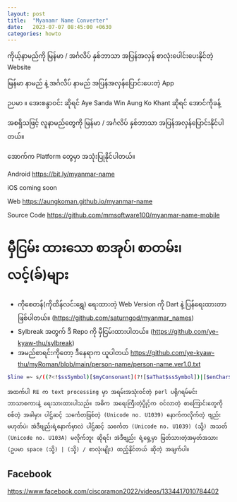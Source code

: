 ```yaml
---
layout: post
title:  "Myanamr Name Converter"
date:   2023-07-07 08:45:00 +0630
categories: howto
---
```

ကိုယ့်နာမည်ကို မြန်မာ / အင်္ဂလိပ် နှစ်ဘာသာ အပြန်အလှန် စာလုံးပေါင်းပေးနိုင်တဲ့ Website

မြန်မာ နာမည် နဲ့ အင်္ဂလိပ် နာမည် အပြန်အလှန်ပြောင်းပေးတဲ့ App

ဉပမာ ။​ 
အေးစန္ဒာဝင်း ဆိုရင် Aye Sanda Win
Aung Ko Khant ဆိုရင် အောင်ကိုခန့် 

အစရှိသဖြင့် လူနာမည်တွေကို မြန်မာ / အင်္ဂလိပ် နှစ်ဘာသာ အပြန်အလှန်ပြောင်းနိုင်ပါတယ်။


အောက်က Platform တွေမှာ အသုံးပြုနိုင်ပါတယ်။

Android
https://bit.ly/myanmar-name

iOS
coming soon

Web
https://aungkoman.github.io/myanmar-name

Source Code
https://github.com/mmsoftware100/myanmar-name-mobile


# မှီငြမ်း ထားသော စာအုပ်၊ စာတမ်း၊ လင့်(ခ်)များ
- ကိုစေတန်(ကိုထိန်လင်းရွှေ) ရေးထားတဲ့ Web Version ကို Dart နဲ့ ပြန်ရေးထားတာဖြစ်ပါတယ်။ (https://github.com/saturngod/myanmar_names)
- Sylbreak အတွက် ဒီ Repo ကို မှီငြမ်းထားပါတယ်။ (https://github.com/ye-kyaw-thu/sylbreak) 
- အမည်စာရင်းကိုတော့ ဒီနေရာက ယူပါတယ်  https://github.com/ye-kyaw-thu/myRoman/blob/main/person-name/person-name.ver1.0.txt



```bash
$line =~ s/((?<!$ssSymbol)[$myConsonant](?![$aThat$ssSymbol])|[$enChar$otherChar])/$sep$1/g;
```
```
အထက်ပါ RE က text processing မှာ အရမ်းအသုံးဝင်တဲ့ perl ပရိုဂရမ်မင်း ဘာသာစကားနဲ့ ရေးသားထားပါသည်။ အဓိက အရေးကြီးတဲ့ပွိုင့်က ဝင်လာတဲ့ စာကြောင်းတွေကို စစ်တဲ့ အခါမှာ၊ ပါဌ်ဆင့် သင်္ကေတဖြစ်တဲ့ (Unicode no. U1039) နောက်ကလိုက်တဲ့ ဗျည်းမဟုတ်ပဲ၊ အဲဒီဗျည်းရဲ့နောက်မှာလဲ ပါဌ်ဆင့် သင်္ကေတ (Unicode no. U1039) (သို့) အသတ် (Unicode no. U103A) မလိုက်ဘူး ဆိုရင်၊ အဲဒီဗျည်း ရဲ့ရှေ့မှာ ဖြတ်သားတဲ့အမှတ်အသား (ဥပမာ space (သို့) | (သို့) / စာလုံးမျိုး) ထည့်နိုင်တယ် ဆိုတဲ့ အချက်ပါ။
```

## Facebook

https://www.facebook.com/ciscoramon2022/videos/1334417010784402